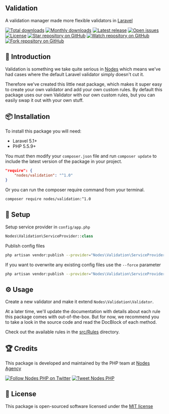 ## Validation

A validation manager made more flexible validators in [Laravel](https://laravel.com/docs)

[![Total downloads](https://img.shields.io/packagist/dt/nodes/validation.svg)](https://packagist.org/packages/nodes/validation)
[![Monthly downloads](https://img.shields.io/packagist/dm/nodes/validation.svg)](https://packagist.org/packages/nodes/validation)
[![Latest release](https://img.shields.io/packagist/v/nodes/validation.svg)](https://packagist.org/packages/nodes/validation)
[![Open issues](https://img.shields.io/github/issues/nodes-php/validation.svg)](https://github.com/nodes-php/validation/issues)
[![License](https://img.shields.io/packagist/l/nodes/validation.svg)](https://packagist.org/packages/nodes/validation)
[![Star repository on GitHub](https://img.shields.io/github/stars/nodes-php/validation.svg?style=social&label=Star)](https://github.com/nodes-php/validation/stargazers)
[![Watch repository on GitHub](https://img.shields.io/github/watchers/nodes-php/validation.svg?style=social&label=Watch)](https://github.com/nodes-php/validation/watchers)
[![Fork repository on GitHub](https://img.shields.io/github/forks/nodes-php/validation.svg?style=social&label=Fork)](https://github.com/nodes-php/validation/network)

## 📝 Introduction

Validation is something we take quite serious in [Nodes](http://nodesagency.com) which means we've had cases where the default Laravel validator
simply doesn't cut it.

Therefore we've created this little neat package, which makes it super easy to create your own validator and add your own custom rules.
By default this package uses our own Validator with our own custom rules, but you can easily swap it out with your own stuff.

## 📦 Installation

To install this package you will need:

* Laravel 5.1+
* PHP 5.5.9+

You must then modify your `composer.json` file and run `composer update` to include the latest version of the package in your project.

```json
"require": {
    "nodes/validation": "^1.0"
}
```

Or you can run the composer require command from your terminal.

```bash
composer require nodes/validation:^1.0
```

## 🔧 Setup

Setup service provider in `config/app.php`

```php
Nodes\Validation\ServiceProvider::class
```

Publish config files

```bash
php artisan vendor:publish --provider="Nodes\Validation\ServiceProvider"
```

If you want to overwrite any existing config files use the `--force` parameter

```bash
php artisan vendor:publish --provider="Nodes\Validation\ServiceProvider" --force
```

## ⚙ Usage

Create a new validator and make it extend `Nodes\Validation\Validator`.

At a later time, we'll update the documentation with details about each rule this package comes with out-of-the-box.
But for now, we recommend you to take a look in the source code and read the DocBlock of each method.

Check out the available rules in the [src/Rules](https://github.com/nodes-php/validation/tree/master/src/Rules) directory.

## 🏆 Credits

This package is developed and maintained by the PHP team at [Nodes Agency](http://nodesagency.com)

[![Follow Nodes PHP on Twitter](https://img.shields.io/twitter/follow/nodesphp.svg?style=social)](https://twitter.com/nodesphp) [![Tweet Nodes PHP](https://img.shields.io/twitter/url/http/nodesphp.svg?style=social)](https://twitter.com/nodesphp)

## 📄 License

This package is open-sourced software licensed under the [MIT license](http://opensource.org/licenses/MIT)